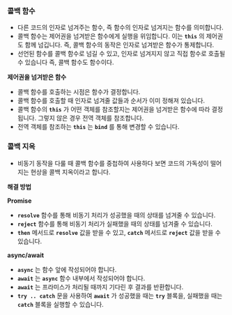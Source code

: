 ### **콜백 함수**

- 다른 코드의 인자로 넘겨주는 함수, 즉 함수의 인자로 넘겨지는 함수를 의미합니다.
- 콜백 함수는 제어권을 넘겨받은 함수에게 실행을 위임합니다. 이는 **`this`** 의 제어권도 함께 넘깁니다. 즉, 콜백 함수의 동작은 인자로 넘겨받은 함수가 통제합니다.
- 선언된 함수를 콜백 함수로 넘길 수 있고, 인자로 넘겨지지 않고 직접 함수로 호출될 수 있습니다 즉, 콜백 함수도 함수이다.

**제어권을 넘겨받은 함수**

- 콜백 함수를 호출하는 시점은 함수가 결정합니다.
- 콜백 함수를 호출할 때 인자로 넘겨줄 값들과 순서가 이미 정해져 있습니다.
- 콜백 함수의 **`this`** 가 어떤 객체를 참조할지는 제어권을 넘겨받은 함수에 따라 결정됩니다. 그렇지 않은 경우 전역 객체를 참조합니다.
- 전역 객체를 참조하는 **`this`** 는 **`bind`** 를 통해 변경할 수 있습니다.

### **콜백 지옥**

- 비동기 동작을 다룰 때 콜백 함수를 중첩하여 사용하다 보면 코드의 가독성이 떨어지는 현상을 콜백 지옥이라고 합니다.

**해결 방법**

**Promise**

- **`resolve`** 함수를 통해 비동기 처리가 성공했을 때의 상태를 넘겨줄 수 있습니다.
- **`reject`** 함수를 통해 비동기 처리가 실패했을 때의 상태를 넘겨줄 수 있습니다.
- **`then`** 메서드로 **`resolve`** 값을 받을 수 있고, **`catch`** 메서드로 **`reject`** 값을 받을 수 있습니다.

**async/await**

- **`async`** 는 함수 앞에 작성되어야 합니다.
- **`await`** 는 **`async`** 함수 내부에서 작성되어야 합니다.
- **`await`** 는 프라미스가 처리될 때까지 기다린 후 결과를 반환합니다.
- **`try .. catch`** 문을 사용하여 **`await`** 가 성공했을 때는 **`try`** 블록을, 실패했을 때는 **`catch`** 블록을 실행할 수 있습니다.
